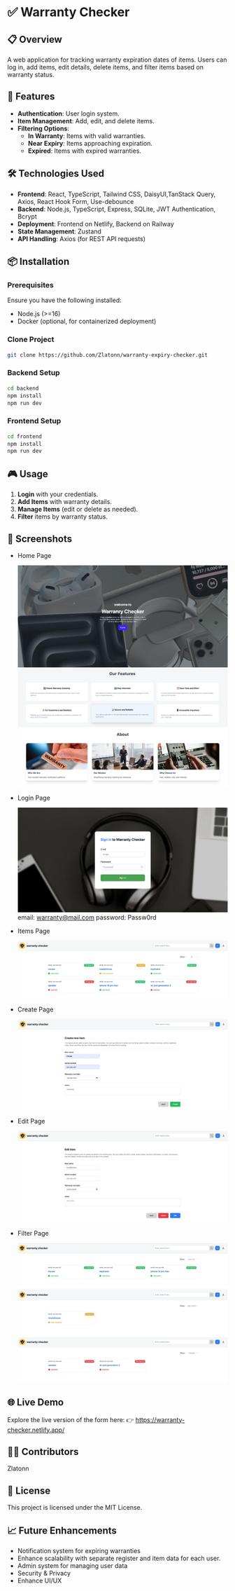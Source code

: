 # ✅ Warranty Checker

## 📋 Overview

A web application for tracking warranty expiration dates of items. Users can log in, add items, edit details, delete items, and filter items based on warranty status.

## 🚀 Features

- **Authentication**: User login system.
- **Item Management**: Add, edit, and delete items.
- **Filtering Options**:
  - **In Warranty**: Items with valid warranties.
  - **Near Expiry**: Items approaching expiration.
  - **Expired**: Items with expired warranties.

## 🛠️ Technologies Used

- **Frontend**: React, TypeScript, Tailwind CSS, DaisyUI,TanStack Query, Axios, React Hook Form, Use-debounce
- **Backend**: Node.js, TypeScript, Express, SQLite, JWT Authentication, Bcrypt
- **Deployment**: Frontend on Netlify, Backend on Railway
- **State Management**: Zustand
- **API Handling**: Axios (for REST API requests)

## 📦 Installation

### Prerequisites

Ensure you have the following installed:

- Node.js (>=16)
- Docker (optional, for containerized deployment)

### Clone Project

```bash
git clone https://github.com/Zlatonn/warranty-expiry-checker.git
```

### Backend Setup

```bash
cd backend
npm install
npm run dev
```

### Frontend Setup

```bash
cd frontend
npm install
npm run dev
```

## 🎮 Usage

1. **Login** with your credentials.
2. **Add Items** with warranty details.
3. **Manage Items** (edit or delete as needed).
4. **Filter** items by warranty status.

## 📸 Screenshots

- Home Page

  ![Home](./frontend/src/assets/home%20page.webp)
  ![Our Feature](./frontend/src/assets/our%20feature.webp)
  ![About](./frontend/src/assets/about.webp)

- Login Page

  ![Login Page](./frontend/src/assets/login%20page.webp)
  email: warranty@mail.com
  password: Passw0rd

- Items Page

  ![Items Page](./frontend/src/assets/items%20page.webp)

- Create Page

  ![Create Page](./frontend/src/assets/create%20page.webp)

- Edit Page

  ![Edit Page](./frontend/src/assets/edit%20page.webp)

- Filter Page

  ![Warranty Filter](./frontend/src/assets/warranty%20filter.webp)
  ![Near Expire Filter](./frontend/src/assets/near%20expire%20filter.webp)
  ![Expired Filter](./frontend/src/assets/expired%20filter.webp)

## 🌐 Live Demo

Explore the live version of the form here:
👉 https://warranty-checker.netlify.app/

## 🧑‍💻 Contributors

Zlatonn

## 📜 License

This project is licensed under the MIT License.

## 📈 Future Enhancements

- Notification system for expiring warranties
- Enhance scalability with separate register and item data for each user.
- Admin system for managing user data
- Security & Privacy
- Enhance UI/UX
